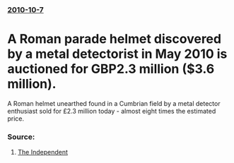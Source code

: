 ### [2010-10-7](/news/2010/10/7/index.md)

# A Roman parade helmet discovered by a metal detectorist in May 2010 is auctioned for GBP2.3 million ($3.6 million). 

A Roman helmet unearthed found in a Cumbrian field by a metal detector enthusiast sold for £2.3 million today - almost eight times the estimated price.


### Source:

1. [The Independent](http://www.independent.co.uk/news/uk/home-news/roman-helmet-found-in-field-sells-for-23m-2100601.html)
